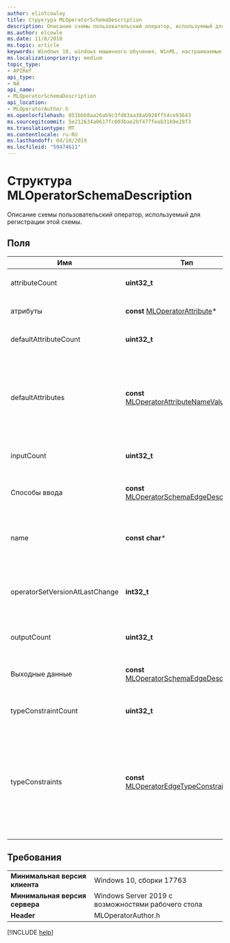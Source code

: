 ```yaml
---
author: eliotcowley
title: Структура MLOperatorSchemaDescription
description: Описание схемы пользовательский оператор, используемый для регистрации этой схемы.
ms.author: elcowle
ms.date: 11/8/2018
ms.topic: article
keywords: Windows 10, windows машинного обучения, WinML, настраиваемые операторы, MLOperatorSchemaDescription
ms.localizationpriority: medium
topic_type:
- APIRef
api_type:
- NA
api_name:
- MLOperatorSchemaDescription
api_location:
- MLOperatorAuthor.h
ms.openlocfilehash: 051bbb8aa26ab9c3fd83aa38ab928ff54ce93643
ms.sourcegitcommit: 5e212634a0617fc003bae2bf477feab3169e28f3
ms.translationtype: MT
ms.contentlocale: ru-RU
ms.lasthandoff: 04/10/2019
ms.locfileid: "59474611"
---
```

# <a name="mloperatorschemadescription-struct"></a>Структура MLOperatorSchemaDescription

Описание схемы пользовательский оператор, используемый для регистрации этой схемы.

## <a name="fields"></a>Поля

| Имя | Тип | Описание |
|------|------|-------------|
| attributeCount | **uint32_t** | Число предоставленных атрибутов. |
| атрибуты | **const** [MLOperatorAttribute](MLOperatorAttribute.md)* | Набор атрибутов, поддерживаемых типом оператора. |
| defaultAttributeCount | **uint32_t** | Число значений атрибутов по умолчанию. |
| defaultAttributes | **const** [MLOperatorAttributeNameValue](MLOperatorAttributeNameValue.md)* | По умолчанию значения атрибутов. Они будут применены, если атрибуты отсутствуют в модели, содержащей тип оператора. |
| inputCount | **uint32_t** | Количество входных данных от оператора. |
| Способы ввода | **const** [MLOperatorSchemaEdgeDescription](MLOperatorSchemaEdgeDescription.md)* | Массив, содержащий описания оператора входных краев. |
| name | **const char*** | Завершающаяся нулем UTF-8 строка, представляющая имя оператора. |
| operatorSetVersionAtLastChange | **int32_t** | Оператор задать версию, по которому этот оператор была введена или последнего изменения. |
| outputCount | **uint32_t** | Количество выходов оператора. |
| Выходные данные | **const** [MLOperatorSchemaEdgeDescription](MLOperatorSchemaEdgeDescription.md)* | Массив, содержащий описания оператора выходных краев. |
| typeConstraintCount | **uint32_t** | Номер ограничения на тип. |
| typeConstraints | **const** [MLOperatorEdgeTypeConstraint](MLOperatorEdgeTypeConstraint.md)* | Массив ограничений типа. Каждое ограничение ограничивает входные и выходные данные, связанные со строкой типа метки для одного или нескольких типов edge. |

## <a name="requirements"></a>Требования

| | |
|-|-|
| **Минимальная версия клиента** | Windows 10, сборки 17763 |
| **Минимальная версия сервера** | Windows Server 2019 с возможностями рабочего стола |
| **Header** | MLOperatorAuthor.h |

[!INCLUDE [help](../includes/get-help.md)]
